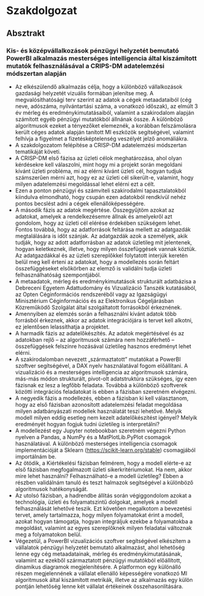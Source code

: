# Szakdolgozat

## Absztrakt

### Kis- és középvállalkozások pénzügyi helyzetét bemutató PowerBI alkalmazás mesterséges intelligencia által kiszámított mutatók felhasználásával a CRIPS-DM adatelemzési módszertan alapján

- Az elkészülendő alkalmazás célja, hogy a különböző vállalkozások gazdasági helyzetét vizuális formában jelenítse meg. A megvalósíthatósági terv szerint az adatok a cégek metaadataiból (cég neve, adószáma, nyilvántartási száma, a vonatkozó időszak), az elmúlt 3 év mérleg és eredménykimutatásaiból, valamint a szakirodalom alapján számított egyéb pénzügyi mutatókból állnának össze.  A különböző algoritmusok ezeket a tényezőket elemeznék, a korábban felszámolásra került céges adatok alapján tanított MI eszközök segítségével, valamint felhívja a figyelmet a fizetésképtelenség veszélyét jelző anomáliákra.
- A szakdolgozatom felépítése a CRISP-DM adatelemzési módszertan tematikáját követi. 
- A CRISP-DM első fázisa az üzleti célok meghatározása, ahol olyan kérdésekre kell válaszolni, mint hogy mi a projekt során megoldani kívánt üzleti probléma, mi az elérni kívánt üzleti cél, hogyan tudjuk számszerűen mérni azt, hogy ez az üzleti cél sikerült-e, valamint, hogy milyen adatelemzési megoldással lehet elérni ezt a célt.
- Ezen a ponton pénzügyi és számviteli szakirodalmi tapasztalatokból kiindulva elmondható, hogy csupán ezen adatokból rendkívül nehéz pontos becslést adni a cégek ellenállóképességére.
- A második fázis az adatok megértése. Összegyűjtöm azokat az adatokat, amelyek a rendelkezésemre állnak és amelyekről azt gondolom, hogy az üzleti cél elérése érdekében szükségem lehet. Fontos továbbá, hogy az adatforrások feltárása mellett az adatgazdák megtalálására is időt szánjak. Az adatgazdák azok a személyek, akik tudják, hogy az adott adatforrásban az adatok üzletileg mit jelentenek, hogyan keletkeznek, illetve, hogy milyen összefüggések vannak köztük. Az adatgazdákkal és az üzleti szereplőkkel folytatott interjúk keretén belül meg kell érteni az adatokat, hogy a modellezés során feltárt összefüggéseket elsőkörben az elemző is validálni tudja üzleti felhasználhatóság szempontjából.
- A metaadatok, mérleg és eredménykimutatások strukturált adatbázisa a Debreceni Egyetem Adattudomány és Vizualizáció Tanszék kutatásából, az Opten Céginformációs rendszeréből vagy az Igazságügyi Minisztérium Céginformációs és az Elektronikus Cégeljárásban Közreműködő Szolgálat által szolgáltatott forrásokból érkeznének.
- Amennyiben az elemzés során a felhasználni kívánt adatok több forrásból érkeznek, akkor az adatok integrációjára is tervet kell alkotni, ez jelentősen lelassíthatja a projektet.
- A harmadik fázis az adatelőkészítés. Az adatok megértésével és az adatokban rejlő – az algoritmusok számára nem hozzáférhető – összefüggések felszínre hozásával üzletileg hasznos eredményt lehet elérni.
- A szakirodalomban nevezett „származtatott” mutatókat a PowerBI szoftver segítségével, a DAX nyelv használatával fogom előállítani. A vizualizáció és a mesterséges intelligencia az algoritmusok számára, más-más módon strukturált, pivot-olt adatstruktúra szükséges, így ezen fázisnak ez lesz a legfőbb feladata. Továbbá a különböző szoftverek közötti integrációs feladatokat is ebben a fázisban szeretném elvégezni.
- A negyedik fázis a modellezés, ebben a fázisban ki kell választanom, hogy az első fázisban azonosított adatelemzési feladat megoldása milyen adatbányászati modellek használatát teszi lehetővé. Melyik modell milyen eddig esetleg nem kezelt adatelőkészítést igényel? Melyik eredményét hogyan fogjuk tudni üzletileg is interpretálni?
- A modellezést egy Jupyter notebookban szeretném végezni Python nyelven a Pandas, a NumPy és a MatPlotLib.PyPlot csomagok használatával. A különböző mesterséges intelligencia csomagok implementációját a Sklearn (https://scikit-learn.org/stable) csomagjából importálnám be. 
- Az ötödik, a Kiértékelési fázisban felmérem, hogy a modell elérte-e az első fázisban megfogalmazott üzleti sikerkritériumokat. Ha nem, akkor mire lehet használni? Felhasználható-e a modell üzletileg? Ebben a részben validálnám tanuló és teszt halmazok segítségével a különböző algoritmusok hatékonyságát.
- Az utolsó fázisban, a hadrendbe állítás során végiggondolom azokat a technológia, üzleti és folyamatszintű dolgokat, amelyek a modell felhasználását lehetővé teszik. Ezt követően megalkotom a bevezetési tervet, amely tartalmazza, hogy milyen folyamatokat érint a modell, azokat hogyan támogatja, hogyan integráljuk ezekbe a folyamatokba a megoldást, valamint az egyes szereplőknek milyen feladatai változnak meg a folyamatokon belül.
- Végezetül, a PowerBI vizualizációs szoftver segítségével elkészítem a vállalatok pénzügyi helyzetét bemutató alkalmazást, ahol lehetőség lenne egy cég metaadatainak, mérleg és eredménykimutatásának, valamint az ezekből származtatott pénzügyi mutatókból előállított, dinamikus diagramok megjelenítésére. A platformon egy különálló részen megjelennének a vállalat ellenálló képességére vonatkozó MI algoritmusok által kiszámított metrikák, illetve az alkalmazás egy külön pontján lehetőség lenne két vállalat értékeinek összehasonlítására.

 
